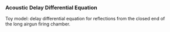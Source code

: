 ### Acoustic Delay Differential Equation
Toy model: delay differential equation for reflections from the closed end of the long airgun firing chamber.